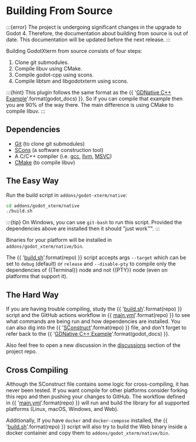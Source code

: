 # Building From Source

:::{error}
The project is undergoing significant changes in the upgrade to Godot 4. Therefore, the documentation about building from source is out of date. This documentation will be updated before the next release.
:::

Building GodotXterm from source consists of four steps:

1. Clone git submodules.
2. Compile libuv using CMake.
3. Compile godot-cpp using scons.
4. Compile libtsm and libgodotxterm using scons.

:::{hint}
This plugin follows the same format as the {{ '[GDNative C++ Example]({}/tutorials/plugins/gdnative/gdnative-cpp-example.html)'.format(godot_docs) }}. So if you can compile that example then you are 90% of the way there. The main difference is using CMake to compile libuv.
:::

## Dependencies

- [Git](https://git-scm.com/) (to clone git submodules)
- [SCons](https://scons.org/) (a software construction tool)
- A C/C++ compiler (i.e. [gcc](https://gcc.gnu.org/), [llvm](https://llvm.org/), [MSVC](https://visualstudio.microsoft.com/vs/features/cplusplus/))
- [CMake](https://cmake.org/) (to compile libuv)

## The Easy Way

Run the build script in `addons/godot-xterm/native`:

```sh
cd addons/godot_xterm/native
./build.sh
```

:::{tip}
On Windows, you can use `git-bash` to run this script.
Provided the dependencies above are installed then it should "just work™".
:::

Binaries for your platform will be installed in `addons/godot_xterm/native/bin`.

The {{ '[build.sh]({}/addons/godot_xterm/native/build.sh)'.format(repo) }} script accepts args `--target` which can be set to `debug` (default) or `release` and `--disable-pty` to compile only the dependencies of {{Terminal}} node and not {{PTY}} node (even on platforms that support it).

## The Hard Way

If you are having trouble compiling, study the {{ '[build.sh]({}/addons/godot_xterm/native/build.sh)'.format(repo) }} script and the GitHub actions workflow in {{ [main.yml]({}/.github/workflows/main.yml)'.format(repo) }} to see what commands are being run and how dependencies are installed. You can also dig into the {{ '[SConstruct]({}/addons/godot_xterm/native/SConstruct)'.format(repo) }} file, and don't forget to refer back to the {{ '[GDNative C++ Example]({}/tutorials/plugins/gdnative/gdnative-cpp-example.html)'.format(godot_docs) }}.

Also feel free to open a new discussion in the [discussions](https://github.com/lihop/godot-xterm/discussions) section of the project repo.

## Cross Compiling

Although the SConstruct file contains some logic for cross-compiling, it has never been tested. If you want compile for other platforms consider forking this repo and then pushing your changes to GitHub. The workflow defined in {{ '[main.yml]({}/.github/workflows/main.yml)'.format(repo) }} will run and build the library for all supported platforms (Linux, macOS, Windows, and Web).

Additionally, If you have `docker` and `docker-compose` installed, the {{ '[build.sh]({}/addons/godot_xterm/native/build.sh)'.format(repo) }} script will also try to build the Web binary inside a docker container and copy them to `addons/godot_xterm/native/bin`.
